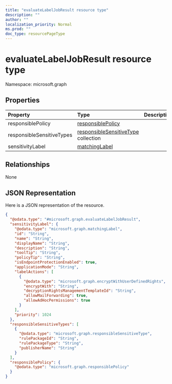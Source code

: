 ```yaml
---
title: "evaluateLabelJobResult resource type"
description: ""
author: ""
localization_priority: Normal
ms.prod: ""
doc_type: resourcePageType
---
```


# evaluateLabelJobResult resource type


Namespace: microsoft.graph



## Properties
|Property|Type|Description|
|:---|:---|:---|
|responsiblePolicy|[responsiblePolicy](../resources/responsiblepolicy.md)||
|responsibleSensitiveTypes|[responsibleSensitiveType](../resources/responsiblesensitivetype.md) collection||
|sensitivityLabel|[matchingLabel](../resources/matchinglabel.md)||

## Relationships
None

## JSON Representation
Here is a JSON representation of the resource.
<!-- {
  "blockType": "resource",
  "@odata.type": "microsoft.graph.evaluateLabelJobResult"
}
-->
``` json
{
  "@odata.type": "#microsoft.graph.evaluateLabelJobResult",
  "sensitivityLabel": {
    "@odata.type": "microsoft.graph.matchingLabel",
    "id": "String",
    "name": "String",
    "displayName": "String",
    "description": "String",
    "toolTip": "String",
    "policyTip": "String",
    "isEndpointProtectionEnabled": true,
    "applicationMode": "String",
    "labelActions": [
      {
        "@odata.type": "microsoft.graph.encryptWithUserDefinedRights",
        "encryptWith": "String",
        "decryptionRightsManagementTemplateId": "String",
        "allowMailForwarding": true,
        "allowAdHocPermissions": true
      }
    ],
    "priority": 1024
  },
  "responsibleSensitiveTypes": [
    {
      "@odata.type": "microsoft.graph.responsibleSensitiveType",
      "rulePackageId": "String",
      "rulePackageType": "String",
      "publisherName": "String"
    }
  ],
  "responsiblePolicy": {
    "@odata.type": "microsoft.graph.responsiblePolicy"
  }
}
```

